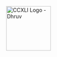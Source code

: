 <a href="https://dhrv.pw">
  <img src="https://avatars.dhrv.pw/?type=ccxli" align="right" alt="CCXLI Logo - Dhruv" width="120" height="120">
</a>

